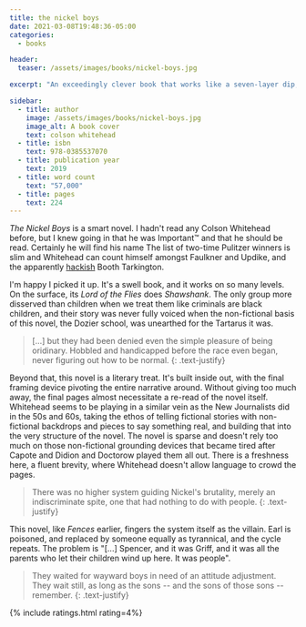 ```yaml
---
title: the nickel boys
date: 2021-03-08T19:48:36-05:00
categories:
  - books

header:
  teaser: /assets/images/books/nickel-boys.jpg

excerpt: "An exceedingly clever book that works like a seven-layer dip, which is to say multiple levels."

sidebar:
  - title: author
    image: /assets/images/books/nickel-boys.jpg
    image_alt: A book cover
    text: colson whitehead
  - title: isbn
    text: 978-0385537070
  - title: publication year
    text: 2019
  - title: word count
    text: "57,000"
  - title: pages
    text: 224
---
```


*The Nickel Boys* is a smart novel. I hadn't read any Colson Whitehead before, but I knew going in that he was Important&trade; and that he should be read. Certainly he will find his name  The list of two-time Pulitzer winners is slim and Whitehead can count himself amongst Faulkner and Updike, and the apparently [hackish](https://www.newyorker.com/magazine/2019/11/11/the-rise-and-fall-of-booth-tarkington) Booth Tarkington.

I'm happy I picked it up. It's a swell book, and it works on so many levels. On the surface, its *Lord of the Flies* does *Shawshank*. The only group more disserved than children when we treat them like criminals are black children, and their story was never fully voiced when the non-fictional basis of this novel, the Dozier school, was unearthed for the Tartarus it was.

> [...] but they had been denied even the simple pleasure of being oridinary. Hobbled and handicapped before the race even began, never figuring out how to be normal.
{: .text-justify}

Beyond that, this novel is a literary treat. It's built inside out, with the final framing device pivoting the entire narrative around. Without giving too much away, the final pages almost necessitate a re-read of the novel itself. Whitehead seems to be playing in a similar vein as the New Journalists did in the 50s and 60s, taking the ethos of telling fictional stories with non-fictional backdrops and pieces to say something real, and building that into the very structure of the novel. The novel is sparse and doesn't rely too much on those non-fictional grounding devices that became tired after Capote and Didion and Doctorow played them all out. There is a freshness here, a fluent brevity, where Whitehead doesn't allow language to crowd the pages.

> There was no higher system guiding Nickel's brutality, merely an indiscriminate spite, one that had nothing to do with people.
{: .text-justify}

This novel, like *Fences* earlier, fingers the system itself as the villain. Earl is poisoned, and replaced by someone equally as tyrannical, and the cycle repeats. The problem is "[...] Spencer, and it was Griff, and it was all the parents who let their children wind up here. It was people".

> They waited for wayward boys in need of an attitude adjustment. They wait still, as long as the sons -- and the sons of those sons -- remember.
{: .text-justify}

{% include ratings.html rating=4%}